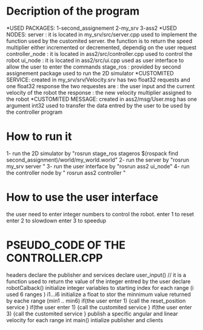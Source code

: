 # Decription of the program
*USED PACKAGES: 
   1-second_assignement
   2-my_srv
   3-ass2
*USED NODES:
   server : it is located in my_srv/src/server.cpp
            used to implement the function used by the customited server. 
            the function is to return the speed multiplier either incremented or decremented, dependig on the user request 
   controller_node : it is located in ass2/src/controller.cpp 
                     used to control the robot
   ui_node : it is located in ass2/src/ui.cpp
             used as user interface to allow the user to enter the commands
   stage_ros : provided by second assignement package 
              used to run the 2D simulator
*CUSTOMITED SERVICE:
   created in my_srv/srv/Velocity.srv
   has two float32 requests and one float32 response 
   the two requestes are : the user input  and the current velocity of the robot
   the response : the new velocity multiplier assigned to the robot
*CUSTOMITED MESSAGE:
   created in ass2/msg/User.msg
   has one argument  int32 
   used to transfer the data entred by the user to be used by the controller program
# How to run it 
1- run the 2D simulator by   "rosrun stage_ros stageros $(rospack find second_assignment)/world/my_world.world"
2- run the server by  "rosrun my_srv server "
3- run the user interface by "rosrun ass2 ui_node"
4- run the controller node by " rosrun ass2 controller "
# How to use the user interface 
the user need to enter integer numbers to control the robot.
enter 1 to reset
enter 2 to slowdown
enter 3 to speedup
# PSEUDO_CODE OF THE CONTROLLER.CPP 
headers
declare the publisher and services 
declare user_input() 
    // it is a function used to return the value of the integer entred by the user
declare robotCalback()
    initialize integer variables to starting index for each range (i used 6 ranges ) i1...i6
    initialize a float to stor the minnimum value returned by eache range (min1 .. min6)
    if(the user enter 1) {call the reset_position service }
    if(the user enter 1) {call the customited service }
    if(the user enter 3) {call the customited service }
    publish a specific angular and linear velocity for each range 
int main()
    intialize publisher and clients

